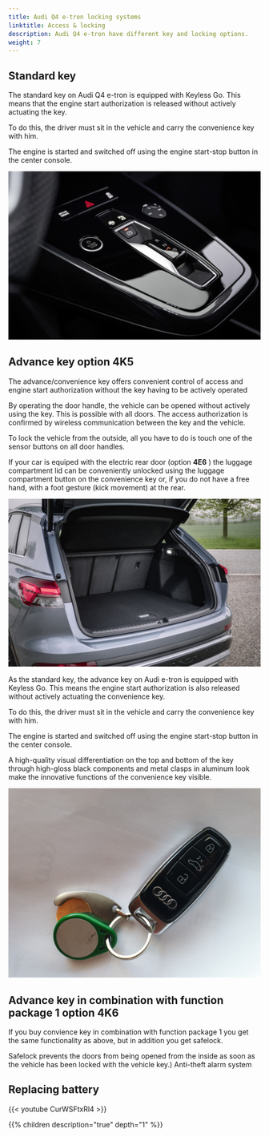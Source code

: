 ```yaml
---
title: Audi Q4 e-tron locking systems
linktitle: Access & locking
description: Audi Q4 e-tron have different key and locking options.
weight: 7
---
```

<!-- markdownlint-disable MD033 -->
## Standard key

The standard key on Audi Q4 e-tron is equipped with Keyless Go. This means that the engine start authorization is released without actively actuating the key.

To do this, the driver must sit in the vehicle and carry the convenience key with him.

The engine is started and switched off using the engine start-stop button in the center console.

![Start button](startbutton.jpg "Center console with start/stop button")

## Advance key option 4K5

The advance/convenience key offers convenient control of access and engine start authorization without the key having to be actively operated

By operating the door handle, the vehicle can be opened without actively using the key. This is possible with all doors. The access authorization is confirmed by wireless communication between the key and the vehicle.

To lock the vehicle from the outside, all you have to do is touch one of the sensor buttons on all door handles.

If your car is equiped with the electric rear door (option **4E6** ) the luggage compartment lid can be conveniently unlocked using the luggage compartment button on the convenience key or, if you do not have a free hand, with a foot gesture (kick movement) at the rear.

![Kick Sensor](kicksensor.jpg "With advance key you can open tailgate with kicking the foot under the tailgate")

As the standard key, the advance key on Audi e-tron is equipped with Keyless Go. This means
the engine start authorization is also released without actively actuating the convenience key.

To do this, the driver must sit in the vehicle and carry the convenience key with him.

The engine is started and switched off using the engine start-stop button in the center console.

A high-quality visual differentiation on the top and bottom of the key through high-gloss black components and metal clasps in aluminum look make the innovative functions of the convenience key visible.

![Advance key](advancekey.jpg "Audi Advance key")

## Advance key in combination with function package 1 option 4K6

If you buy convience key in combination with function package 1 you get the same functionality as above, but in addition you get safelock. 

Safelock prevents the doors from being opened from the inside as soon as the vehicle has been locked with the vehicle key.)
Anti-theft alarm system

## Replacing battery

{{< youtube CurWSFtxRl4 >}}

{{% children description="true" depth="1" %}}
